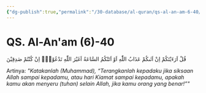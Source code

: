 ```yaml
---
{"dg-publish":true,"permalink":"/30-database/al-quran/qs-al-an-am-6-40/"}
---
```



# QS. Al-An'am (6)-40
قُلْ اَرَءَيْتَكُمْ اِنْ اَتٰىكُمْ عَذَابُ اللّٰهِ اَوْ اَتَتْكُمُ السَّاعَةُ اَغَيْرَ اللّٰهِ تَدْعُوْنَۚ اِنْ كُنْتُمْ صٰدِقِيْنَ 

Artinya: *"Katakanlah (Muhammad), “Terangkanlah kepadaku jika siksaan Allah sampai kepadamu, atau hari Kiamat sampai kepadamu, apakah kamu akan menyeru (tuhan) selain Allah, jika kamu orang yang benar!”"*
